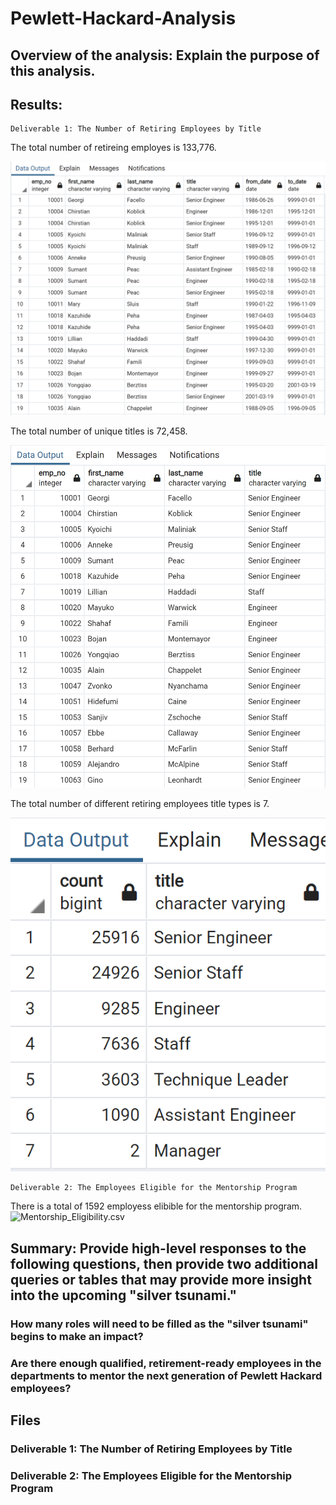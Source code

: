 # Pewlett-Hackard-Analysis
## Overview of the analysis: Explain the purpose of this analysis.
## Results:
    Deliverable 1: The Number of Retiring Employees by Title

The total number of retireing employes is 133,776.

![Retirement_Titles.PNG](https://github.com/Tara-Lightner/Pewlett-Hackard-Analysis/blob/main/Images/Retirement_Titles.PNG)

The total number of unique titles is 72,458.

![Unique_Titles.PNG](https://github.com/Tara-Lightner/Pewlett-Hackard-Analysis/blob/main/Images/Unique_Titles.PNG)

The total number of different retiring employees title types is 7.

![Retiring_Titles.PNG](https://github.com/Tara-Lightner/Pewlett-Hackard-Analysis/blob/main/Images/Retiring_Titles.PNG
)


    Deliverable 2: The Employees Eligible for the Mentorship Program

There is a total of 1592 employess elibible for the mentorship program.
![Mentorship_Eligibility.csv]()

## Summary: Provide high-level responses to the following questions, then provide two additional queries or tables that may provide more insight into the upcoming "silver tsunami."

### How many roles will need to be filled as the "silver tsunami" begins to make an impact?

### Are there enough qualified, retirement-ready employees in the departments to mentor the next generation of Pewlett Hackard employees?

## Files
###     Deliverable 1: The Number of Retiring Employees by Title
###     Deliverable 2: The Employees Eligible for the Mentorship Program


